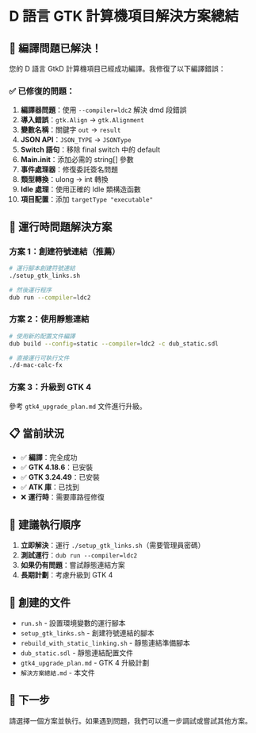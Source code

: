 # D 語言 GTK 計算機項目解決方案總結

## 🎉 編譯問題已解決！

您的 D 語言 GtkD 計算機項目已經成功編譯。我修復了以下編譯錯誤：

### ✅ 已修復的問題：
1. **編譯器問題**：使用 `--compiler=ldc2` 解決 dmd 段錯誤
2. **導入錯誤**：`gtk.Align` → `gtk.Alignment`
3. **變數名稱**：關鍵字 `out` → `result`
4. **JSON API**：`JSON_TYPE` → `JSONType`
5. **Switch 語句**：移除 final switch 中的 default
6. **Main.init**：添加必需的 string[] 參數
7. **事件處理器**：修復委託簽名問題
8. **類型轉換**：ulong → int 轉換
9. **Idle 處理**：使用正確的 Idle 類構造函數
10. **項目配置**：添加 `targetType "executable"`

## 🔧 運行時問題解決方案

### 方案 1：創建符號連結（推薦）
```bash
# 運行腳本創建符號連結
./setup_gtk_links.sh

# 然後運行程序
dub run --compiler=ldc2
```

### 方案 2：使用靜態連結
```bash
# 使用新的配置文件編譯
dub build --config=static --compiler=ldc2 -c dub_static.sdl

# 直接運行可執行文件
./d-mac-calc-fx
```

### 方案 3：升級到 GTK 4
參考 `gtk4_upgrade_plan.md` 文件進行升級。

## 📋 當前狀況
- ✅ **編譯**：完全成功
- ✅ **GTK 4.18.6**：已安裝
- ✅ **GTK 3.24.49**：已安裝
- ✅ **ATK 庫**：已找到
- ❌ **運行時**：需要庫路徑修復

## 🚀 建議執行順序

1. **立即解決**：運行 `./setup_gtk_links.sh`（需要管理員密碼）
2. **測試運行**：`dub run --compiler=ldc2`
3. **如果仍有問題**：嘗試靜態連結方案
4. **長期計劃**：考慮升級到 GTK 4

## 📁 創建的文件
- `run.sh` - 設置環境變數的運行腳本
- `setup_gtk_links.sh` - 創建符號連結的腳本
- `rebuild_with_static_linking.sh` - 靜態連結準備腳本
- `dub_static.sdl` - 靜態連結配置文件
- `gtk4_upgrade_plan.md` - GTK 4 升級計劃
- `解決方案總結.md` - 本文件

## 🎯 下一步
請選擇一個方案並執行。如果遇到問題，我們可以進一步調試或嘗試其他方案。
